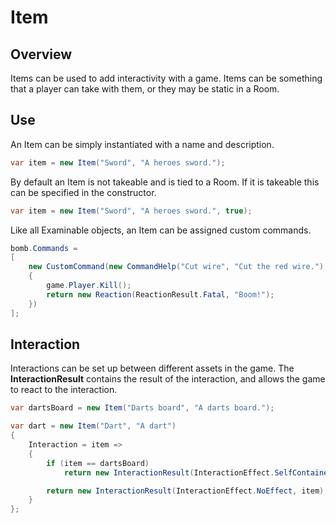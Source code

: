 ﻿# Item

## Overview

Items can be used to add interactivity with a game. Items can be something that a player can take with them, or they may be static in a Room.

## Use

An Item can be simply instantiated with a name and description.

```csharp
var item = new Item("Sword", "A heroes sword.");
```

By default an Item is not takeable and is tied to a Room. If it is takeable this can be specified in the constructor.

```csharp
var item = new Item("Sword", "A heroes sword.", true);
```

Like all Examinable objects, an Item can be assigned custom commands.

```csharp
bomb.Commands =
[
    new CustomCommand(new CommandHelp("Cut wire", "Cut the red wire."), true, (game, args) =>
    {
        game.Player.Kill();
        return new Reaction(ReactionResult.Fatal, "Boom!");
    })
];
```

## Interaction

Interactions can be set up between different assets in the game. The **InteractionResult** contains the result of the interaction, and allows the game to react to the interaction.

```csharp
var dartsBoard = new Item("Darts board", "A darts board.");

var dart = new Item("Dart", "A dart")
{
    Interaction = item =>
    {
        if (item == dartsBoard)
            return new InteractionResult(InteractionEffect.SelfContained, item, "The dart stuck in the darts board.");

        return new InteractionResult(InteractionEffect.NoEffect, item);
    }
};
```